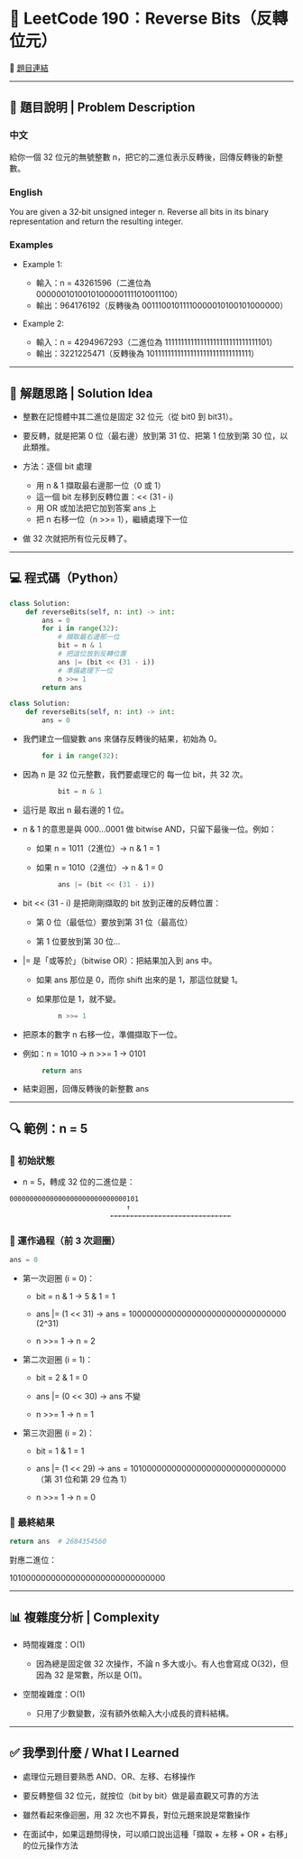 # 📘 LeetCode 190：Reverse Bits（反轉位元）
🔗 [題目連結](https://leetcode.com/problems/reverse-bits/)

---

## 🧩 題目說明 | Problem Description
### 中文
給你一個 32 位元的無號整數 n，把它的二進位表示反轉後，回傳反轉後的新整數。

### English
You are given a 32‑bit unsigned integer n. Reverse all bits in its binary representation and return the resulting integer.

### Examples
- Example 1:

    - 輸入：n = 43261596（二進位為 00000010100101000001111010011100）
    - 輸出：964176192（反轉後為 00111001011110000010100101000000）

- Example 2:

    - 輸入：n = 4294967293（二進位為 11111111111111111111111111111101）
    - 輸出：3221225471（反轉後為 10111111111111111111111111111111）

---

## 🧠 解題思路 | Solution Idea 
- 整數在記憶體中其二進位是固定 32 位元（從 bit0 到 bit31）。

- 要反轉，就是把第 0 位（最右邊）放到第 31 位、把第 1 位放到第 30 位，以此類推。

- 方法：逐個 bit 處理
    - 用 n & 1 擷取最右邊那一位（0 或 1）
    - 這一個 bit 左移到反轉位置：<< (31 - i)
    - 用 OR 或加法把它加到答案 ans 上
    - 把 n 右移一位（n >>= 1），繼續處理下一位

- 做 32 次就把所有位元反轉了。

---

## 💻 程式碼（Python）
```python
class Solution:
    def reverseBits(self, n: int) -> int:
        ans = 0
        for i in range(32):
            # 擷取最右邊那一位
            bit = n & 1
            # 把這位放到反轉位置
            ans |= (bit << (31 - i))
            # 準備處理下一位
            n >>= 1
        return ans
```
```python
class Solution:
    def reverseBits(self, n: int) -> int:
        ans = 0
```
- 我們建立一個變數 ans 來儲存反轉後的結果，初始為 0。

```python
        for i in range(32):
```
- 因為 n 是 32 位元整數，我們要處理它的 每一位 bit，共 32 次。

```python
            bit = n & 1
```
- 這行是 取出 n 最右邊的 1 位。

- n & 1 的意思是與 000...0001 做 bitwise AND，只留下最後一位。例如：

    - 如果 n = 1011（2進位）→ n & 1 = 1

    - 如果 n = 1010（2進位）→ n & 1 = 0

```python
            ans |= (bit << (31 - i))
```
- bit << (31 - i) 是把剛剛擷取的 bit 放到正確的反轉位置：

    - 第 0 位（最低位）要放到第 31 位（最高位）

    - 第 1 位要放到第 30 位...

- |= 是「或等於」（bitwise OR）：把結果加入到 ans 中。

    - 如果 ans 那位是 0，而你 shift 出來的是 1，那這位就變 1。

    - 如果那位是 1，就不變。

```python
            n >>= 1
```
- 把原本的數字 n 右移一位，準備擷取下一位。

- 例如：n = 1010 → n >>= 1 → 0101

```python
        return ans
```
- 結束迴圈，回傳反轉後的新整數 ans

---

## 🔍 範例：n = 5
### 🎲 初始狀態

- n = 5，轉成 32 位的二進位是：
```markdown
00000000000000000000000000000101
                             ↑
                         ←←←←←←←←←←←←←←←←←←←←←←←←←←←←←←
```
### 🔁 運作過程（前 3 次迴圈）
```python
ans = 0
```
- 第一次迴圈 (i = 0)：

    - bit = n & 1 → 5 & 1 = 1

    - ans |= (1 << 31) → ans = 10000000000000000000000000000000 (2^31)

    - n >>= 1 → n = 2

- 第二次迴圈 (i = 1)：

    - bit = 2 & 1 = 0

    - ans |= (0 << 30) → ans 不變

    - n >>= 1 → n = 1

- 第三次迴圈 (i = 2)：

    - bit = 1 & 1 = 1

    - ans |= (1 << 29) → ans = 10100000000000000000000000000000
（第 31 位和第 29 位為 1）

    - n >>= 1 → n = 0

### 🧮 最終結果
```python
return ans  # 2684354560
```

對應二進位：

10100000000000000000000000000000

---

## 📊 複雜度分析 | Complexity

- 時間複雜度：O(1)
    - 因為總是固定做 32 次操作，不論 n 多大或小。有人也會寫成 O(32)，但因為 32 是常數，所以是 O(1)。 


- 空間複雜度：O(1)
    - 只用了少數變數，沒有額外依輸入大小成長的資料結構。

---

## ✅ 我學到什麼 / What I Learned

- 處理位元題目要熟悉 AND、OR、左移、右移操作

- 要反轉整個 32 位元，就按位（bit by bit）做是最直觀又可靠的方法

- 雖然看起來像迴圈，用 32 次也不算長，對位元題來說是常數操作

- 在面試中，如果這題問得快，可以順口說出這種「擷取 + 左移 + OR + 右移」的位元操作方法